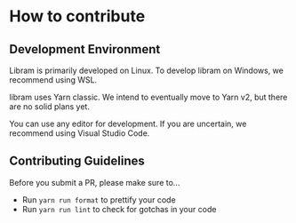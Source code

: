 # How to contribute

## Development Environment

Libram is primarily developed on Linux. To develop libram on Windows, we recommend using WSL.

libram uses Yarn classic. We intend to eventually move to Yarn v2, but there are no solid plans yet.

You can use any editor for development. If you are uncertain, we recommend using Visual Studio Code.

## Contributing Guidelines

Before you submit a PR, please make sure to...

- Run `yarn run format` to prettify your code
- Run `yarn run lint` to check for gotchas in your code
